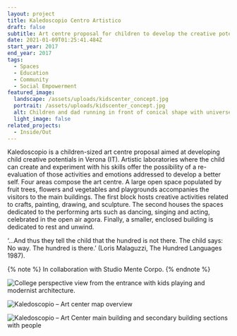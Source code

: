 ```yaml
---
layout: project
title: Kaledoscopio Centro Artistico
draft: false
subtitle: Art centre proposal for children to develop the creative potentials in Verona
date: 2021-01-09T01:25:41.484Z
start_year: 2017
end_year: 2017
tags:
  - Spaces
  - Education
  - Community
  - Social Empowerment
featured_image:
  landscape: /assets/uploads/kidscenter_concept.jpg
  portrait: /assets/uploads/kidscenter_concept.jpg
  alt: Children and dad running in front of conical shape with universe background
  light_image: false
related_projects:
  - Inside/Out
---
```

Kaledoscopio is a children-sized art centre proposal aimed at developing child creative potentials in Verona (IT). Artistic laboratories where the child can create and experiment with his skills offer the possibility of a re-evaluation of those activities and emotions addressed to develop a better self. Four areas compose the art centre. A large open space populated by fruit trees, flowers and vegetables and playgrounds accompanies the visitors to the main buildings. The first block hosts creative activities related to crafts, painting, drawing, and sculpture. The second houses the spaces dedicated to the performing arts such as dancing, singing and acting, celebrated in the open air agora. Finally, a smaller, enclosed building is dedicated to rest and unwind.

‘…And thus they tell the child that the hundred is not there. The child says: No way. The hundred is there.’ (Loris Malaguzzi, The Hundred Languages 1987).

{% note %}
In collaboration with Studio Mente Corpo.
{% endnote %}

![College perspective view from the entrance with kids playing and modernist architecture.](/assets/uploads/kidcenter_exterior.jpg "Kaledoscopio – Art centre entrace perspective view")

![Kaledoscopio – Art center map overview](/assets/uploads/kids_map.jpg "Kaledoscopio – Art center map overview")

![Kaledoscopio – Art Center main building and secondary building sections with people](/assets/uploads/kids_sections.jpg "Kaledoscopio – Art Center main building and secondary buildings sections")